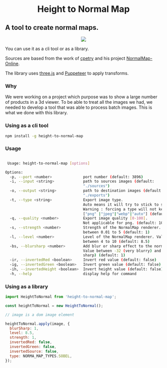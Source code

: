 <div align="center">
  <h1>Height to Normal Map</h1>
</div>

## A tool to create normal maps.


<p align="center">
  <img src="https://user-images.githubusercontent.com/505236/195153145-ed186943-d69d-43bb-af59-b722bb77dfc2.jpg" />
</p>

You can use it as a cli tool or as a library.

Sources are based from the work of [cpetry](https://github.com/cpetry) and his project [NormalMap-Online](https://cpetry.github.io/NormalMap-Online/).

The library uses [three.js](https://threejs.org) and [Puppeteer](https://github.com/puppeteer/puppeteer) to apply transforms.

### Why

We were working on a project which purpose was to show a large number of products in a 3d viewer. 
To be able to treat all the images we had, we needed to develop a tool that was able to process batch images.
This is what we done with this library.

### Using as a cli tool


```sh
npm install -g height-to-normal-map
```

### Usage

```sh

 Usage: height-to-normal-map [options]

Options:
  -p, --port <number>              port number (default: 3896)
  -i, --input <string>             path to sources images (default:
                                   "./sources")
  -o, --output <string>            path to destination images (default:
                                   "./exports")
  -t, --type <string>              Export image type.
                                   Auto means it will try to stick to source image type.
                                   Warning : forcing a type will not keep the source extension
                                   ["png" |"jpeg"|"webp"|"auto"] (default: "png")
  -q, --quality <number>           Export image quality [0-100].    
                                   Not applicable for png. (default: 100)
  -s, --strength <number>          Strength of the NormalMap renderer. Value
                                   between 0.01 to 5 (default: 1)
  -l, --level <number>             Level of the NormalMap renderer. Value
                                   between 4 to 10 (default: 8.5)
  -bs, --blursharp <number>        Add blur or sharp effect to the normal map.
                                   Value between -32 (very blurry) and 32 (vary
                                   sharp) (default: 1)
  -ir, --invertedRed <boolean>     Invert red value (default: false)
  -ig, --invertedGreen <boolean>   Invert green value (default: false)
  -ih, --invertedHeight <boolean>  Invert height value (default: false)
  -h, --help                       display help for command


```

### Using as a library

```js
import HeightToNormal from 'height-to-normal-map';

const heightToNormal = new HeightToNormal();

// image is a dom image element

heightToNormal.apply(image, {
  blurSharp: 1,
  level: 8.5,
  strength: 1,
  invertedRed: false,
  invertedGreen: false,
  invertedSource: false,
  type: NORMA_MAP_TYPES.SOBEL,
});

```